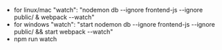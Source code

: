 - for linux/mac
  "watch": "nodemon db --ignore frontend-js --ignore public/ & webpack --watch"
- for windows
  "watch": "start nodemon db --ignore frontend-js --ignore public/ && start webpack --watch"
- npm run watch
